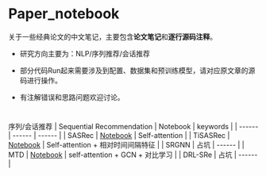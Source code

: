 # Paper_notebook


关于一些经典论文的中文笔记，主要包含**论文笔记**和**逐行源码注释**。

* 研究方向主要为：NLP/序列推荐/会话推荐

* 部分代码Run起来需要涉及到配置、数据集和预训练模型，请对应原文章的源码进行操作。

* 有注解错误和思路问题欢迎讨论。


#
序列/会话推荐
| Sequential Recommendation | Notebook | keywords |
| ------ | ------ |  ------ |
| SASRec | [Notebook](https://github.com/Guadzilla/Paper_notebook/tree/main/SASRec) | Self-attention |
| TiSASRec | [Notebook](https://github.com/Guadzilla/Paper_notebook/tree/main/TiSASRec) | Self-attention + 相对时间间隔特征 |
| SRGNN | 占坑 |  ------ |
| MTD | [Notebook](https://github.com/Guadzilla/Paper_notebook/tree/main/MTD) | self-attention + GCN + 对比学习 |
| DRL-SRe | 占坑 |  ------ |


